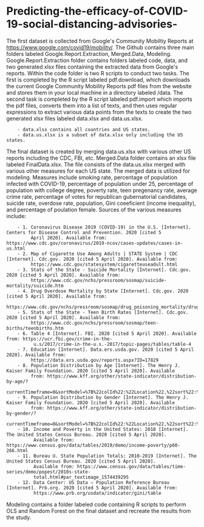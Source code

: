 # Predicting-the-efficacy-of-COVID-19-social-distancing-advisories-

The first dataset is collected from Google's Community Mobiltiy Reports at https://www.google.com/covid19/mobility/. The Github contains three main folders labeled Google.Report.Extraction, Merged.Data, Modeling. Google.Report.Extraction folder contains folders labeled code, data, and two generated xlsx files containing the extracted data from Google's reports. Within the code folder is two R scripts to conduct two tasks. The first is completed by the R script labeled pdf.download, which downloads the current Google Community Mobility Reports pdf files from the website and stores them in your local machine in a directory labeled /data. The second task is completed by the R script labeled pdf.import which imports the pdf files, converts them into a list of texts, and then uses regular expressions to extract various data points from the texts to create the two generated xlsx files labeled data.xlsx and data.us.xlsx. 

        - data.xlsx contains all countries and US states. 
        - data.us.xlsx is a subset of data.xlsx only including the US states. 

The final dataset is created by merging data.us.xlsx with various other US reports including the CDC, FBI, etc. Merged.Data folder contains an xlsx file labeled FinalData.xlsx. The file consists of the data.us.xlsx merged with various other measures for each US state. The merged data is utilized for modeling. Measures include smoking rate, percentage of population infected with COVID-19, percentage of population under 25, percentage of population with college degree, poverty rate, teen pregenancy rate, average crime rate, percentage of votes for republican gubernatorial candidates, suicide rate, overdose rate, population, Gini coeeficient (income inequality), and percentage of poulation female. Sources of the various measures include:

        - 1. Coronavirus Disease 2019 (COVID-19) in the U.S. [Internet]. Centers for Disease Control and Prevention. 2020 [cited 5 
             April 2020]. Available from: https://www.cdc.gov/coronavirus/2019-ncov/cases-updates/cases-in-us.html
        - 2. Map of Cigarette Use Among Adults | STATE System | CDC [Internet]. Cdc.gov. 2020 [cited 5 April 2020]. Available from: 
             https://www.cdc.gov/statesystem/cigaretteuseadult.html
        - 3. Stats of the State - Suicide Mortality [Internet]. Cdc.gov. 2020 [cited 5 April 2020]. Available from: 
             https://www.cdc.gov/nchs/pressroom/sosmap/suicide-mortality/suicide.htm
        - 4. Drug Overdose Mortality by State [Internet]. Cdc.gov. 2020 [cited 5 April 2020]. Available from: 
             https://www.cdc.gov/nchs/pressroom/sosmap/drug_poisoning_mortality/drug_poisoning.htm
        - 5. Stats of the State - Teen Birth Rates [Internet]. Cdc.gov. 2020 [cited 5 April 2020]. Available from: 
             https://www.cdc.gov/nchs/pressroom/sosmap/teen-births/teenbirths.htm
        - 6. Table 4 [Internet]. FBI. 2020 [cited 5 April 2020]. Available from: https://ucr.fbi.gov/crime-in-the-
              u.s/2017/crime-in-the-u.s.-2017/topic-pages/tables/table-4
        - 7. Education [Internet]. Data.ers.usda.gov. 2020 [cited 5 April 2020]. Available from: 
             https://data.ers.usda.gov/reports.aspx?ID=17829
        - 8. Population Distribution by Age [Internet]. The Henry J. Kaiser Family Foundation. 2020 [cited 5 April 2020]. Available 
             from: https://www.kff.org/other/state-indicator/distribution-by-age/?
             currentTimeframe=0&sortModel=%7B%22colId%22:%22Location%22,%22sort%22:%22asc%22%7D#notes
        - 9. Population Distribution by Gender [Internet]. The Henry J. Kaiser Family Foundation. 2020 [cited 5 April 2020]. Available 
             from: https://www.kff.org/other/state-indicator/distribution-by-gender/?
             currentTimeframe=0&sortModel=%7B%22colId%22:%22Location%22,%22sort%22:%22asc%22%7D
        - 10. Income and Poverty in the United States: 2018 [Internet]. The United States Census Bureau. 2020 [cited 5 April 2020]. 
              Available from: https://www.census.gov/data/tables/2019/demo/income-poverty/p60-266.html
        - 11. Bureau U. State Population Totals: 2010-2019 [Internet]. The United States Census Bureau. 2020 [cited 5 April 2020]. 
              Available from: https://www.census.gov/data/tables/time-series/demo/popest/2010s-state-
              total.html#par_textimage_1574439295
        - 12. Data Center: US Data – Population Reference Bureau [Internet]. Prb.org. 2020 [cited 5 April 2020]. Available from: 
              https://www.prb.org/usdata/indicator/gini/table

Modeling contains a folder labeled code containing R scripts to perform OLS and Random Forest on the final dataset and recreate the results from the study. 
